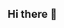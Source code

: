 ## Hi there 👋

<!--
<h1 align="center">
Hi, i'm Moaz El Gandy
  <img src="https://media.giphy.com/media/hvRJCLFzcasrR4ia7z/giphy.gif" width="30"></h1>

<br/>
<p align="left">
  <a href="https://github.com/DenverCoder1/readme-typing-svg"><img src="https://readme-typing-svg.herokuapp.com?lines=Junior+Software+Developer;Student;&center=true&width=380&height=45"></a>
</p>

[![](https://visitcount.itsvg.in/api?id=moazelgandy2&icon=5&color=9)](https://visitcount.itsvg.in)


<img src="https://raw.githubusercontent.com/Aditya664/Aditya664/main/68747470733a2f2f6d69726f2e6d656469756d2e636f6d2f6d61782f313434342f312a5a352d6c576b797a635242356168676d3971797876672e706e67.png" width="100%" />

```
contact@moazelgandy.tech
----------------
💻 I am a self taught Software Developer
📝 I have a strong interest in Web Development
🌱 Learning about Go | Lua
🌟 Main languages: JavaScript

```

<hr>
<h2> <img src = "https://i.pinimg.com/originals/65/c4/f4/65c4f452571be1261e9c623f7da488ac.gif" width ="35"> Github Stats </h2>

![](https://github-readme-stats.vercel.app/api?username=moazelgandy2&theme=dark&hide_border=true&include_all_commits=false&count_private=true)
![](https://github-readme-stats.vercel.app/api/top-langs/?username=moazelgandy2&theme=dark&hide_border=true&include_all_commits=false&count_private=true&layout=compact)


<h2><img src="https://media2.giphy.com/media/QssGEmpkyEOhBCb7e1/giphy.gif?cid=ecf05e47a0n3gi1bfqntqmob8g9aid1oyj2wr3ds3mg700bl&rid=giphy.gif" width="30"> My Skills</h2>

##### Programming Languages

<p>
  <img alt="JavaScript" src="https://img.shields.io/badge/JavaScript-F7DF1E.svg?style=for-the-badge&logo=javascript&logoColor=000000">
  <img alt="TypeScript" src="https://img.shields.io/badge/TypeScript-3178C6.svg?style=for-the-badge&logo=typescript&logoColor=ffffff">
  <img alt="Python" src="https://img.shields.io/badge/Python-3776AB.svg?style=for-the-badge&logo=python&logoColor=ffffff">
  <img alt="Lua" src="https://img.shields.io/badge/Lua-2C2D72.svg?style=for-the-badge&logo=lua&logoColor=ffffff">
</p>

##### Frameworks and Libraries

<p>
  <img alt="React.js" src="https://img.shields.io/badge/React.js-61DAFB.svg?style=for-the-badge&logo=react&logoColor=ffffff">
  <img alt="Next.js" src="https://img.shields.io/badge/Next.js-000000.svg?style=for-the-badge&logo=next.js&logoColor=ffffff">
  <img alt="Express.js" src="https://img.shields.io/badge/Express.js-000000.svg?style=for-the-badge&logo=express&logoColor=ffffff">
  <img alt="Tailwind CSS" src="https://img.shields.io/badge/Tailwind CSS-06B6D4.svg?style=for-the-badge&logo=tailwindcss&logoColor=ffffff">
  <img alt="Bootstrap" src="https://img.shields.io/badge/Bootstrap-7952B3.svg?style=for-the-badge&logo=bootstrap&logoColor=ffffff">
  <img alt="Prisma" src="https://img.shields.io/badge/Prisma-2D3748.svg?style=for-the-badge&logo=prisma&logoColor=ffffff">
  <img alt="Mongoose" src="https://img.shields.io/badge/Mongoose-880E4F.svg?style=for-the-badge&logo=mongodb&logoColor=ffffff">

</p>

##### Databases

<p>
  <img alt="PostgreSQL" src="https://img.shields.io/badge/PostgreSQL-336791.svg?style=for-the-badge&logo=postgresql&logoColor=ffffff">
  <img alt="MongoDB" src="https://img.shields.io/badge/MongoDB-47A248.svg?style=for-the-badge&logo=mongodb&logoColor=ffffff">
  <img alt="MySQL" src="https://img.shields.io/badge/MySQL-4479A1.svg?style=for-the-badge&logo=mysql&logoColor=ffffff">
  <img alt="Redis" src="https://img.shields.io/badge/Redis-DC382D.svg?style=for-the-badge&logo=redis&logoColor=ffffff">
</p>

##### Software and Tools

<p>
  <img alt="Git" src="https://img.shields.io/badge/Git-F05032.svg?style=for-the-badge&logo=git&logoColor=ffffff">
  <img alt="Docker" src="https://img.shields.io/badge/Docker-2496ED.svg?style=for-the-badge&logo=docker&logoColor=ffffff">
  <img alt="AWS" src="https://img.shields.io/badge/AWS-232F3E?style=for-the-badge&logo=amazon&logoColor=ffffff">
  <img alt="Azure" src="https://img.shields.io/badge/azure-0078D4?style=for-the-badge&logo=microsoft&logoColor=ffffff">
  <img alt="Linux" src="https://img.shields.io/badge/Linux-FCC624.svg?style=for-the-badge&logo=linux&logoColor=000000">
</p>

##### Workspace

<h2> <img src='https://raw.githubusercontent.com/ShahriarShafin/ShahriarShafin/main/Assets/handshake.gif' width="80">Contact me</h2>
<p align="center">
  <a href="https://www.linkedin.com/in/moazelgandy2"><img src="https://img.shields.io/badge/linkedin-0077B5.svg?style=for-the-badge&logo=linkedin&logoColor=ffffff"/></a>
   <a href="mailto:contact@moazelgandy.tech?subject=[GitHub]%20🔥%20profile%20contact&body=Hello"><img src="https://img.shields.io/badge/e‑mail-D14836.svg?style=for-the-badge&logo=GMail&logoColor=ffffff"/></a>
</p>
<br>
<br>
<p align="center">
  <img src="https://media3.giphy.com/media/ln7z2eWriiQAllfVcn/200w.webp" width="100">
   <img src="https://i.giphy.com/media/eNAsjO55tPbgaor7ma/200w.webp" width="100">
   <img src="https://i.giphy.com/media/KzJkzjggfGN5Py6nkT/200.webp" width="100">
   <img src="https://i.giphy.com/media/IdyAQJVN2kVPNUrojM/200.webp" width="100"><br><br>
</p>
<br>
<h6 style="padding:20px;" align="left" >
<p align="center">
  
  ![](https://quotes-github-readme.vercel.app/api?type=horizontal&theme=dar)
</p>
   <br>
</h6>
